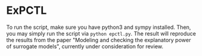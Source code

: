 # ExPCTL
To run the script, make sure you have python3 and sympy installed. Then, you may simply run the script via ```python epctl.py```. The result will reproduce the results from the paper "Modeling and checking the explanatory power of surrogate models", currently under consideration for review.

